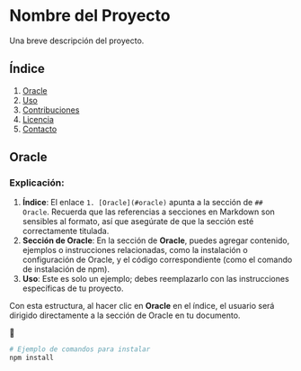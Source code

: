 # Nombre del Proyecto

Una breve descripción del proyecto.

## Índice

1. [Oracle](#oracle)
2. [Uso](#uso)
3. [Contribuciones](#contribuciones)
4. [Licencia](#licencia)
5. [Contacto](#contacto)

## Oracle

### Explicación:
1. **Índice**: El enlace `1. [Oracle](#oracle)` apunta a la sección de `## Oracle`. Recuerda que las referencias a secciones en Markdown son sensibles al formato, así que asegúrate de que la sección esté correctamente titulada.
2. **Sección de Oracle**: En la sección de **Oracle**, puedes agregar contenido, ejemplos o instrucciones relacionadas, como la instalación o configuración de Oracle, y el código correspondiente (como el comando de instalación de npm).
3. **Uso**: Este es solo un ejemplo; debes reemplazarlo con las instrucciones específicas de tu proyecto.

Con esta estructura, al hacer clic en **Oracle** en el índice, el usuario será dirigido directamente a la sección de Oracle en tu documento.

🚀

```bash
# Ejemplo de comandos para instalar
npm install
